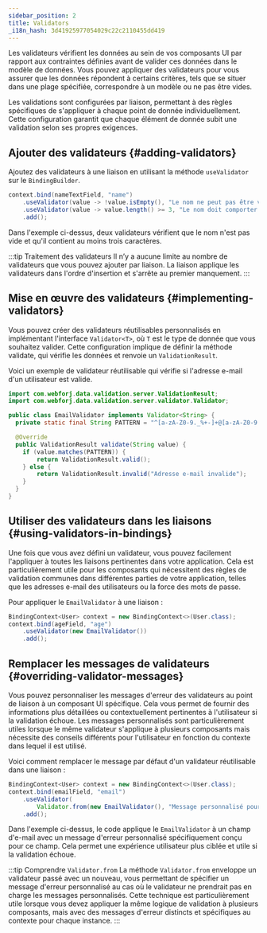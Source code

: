 ```yaml
---
sidebar_position: 2
title: Validators
_i18n_hash: 3d41925977054029c22c2110455dd419
---
```

Les validateurs vérifient les données au sein de vos composants UI par rapport aux contraintes définies avant de valider ces données dans le modèle de données. Vous pouvez appliquer des validateurs pour vous assurer que les données répondent à certains critères, tels que se situer dans une plage spécifiée, correspondre à un modèle ou ne pas être vides.

Les validations sont configurées par liaison, permettant à des règles spécifiques de s'appliquer à chaque point de donnée individuellement. Cette configuration garantit que chaque élément de donnée subit une validation selon ses propres exigences.

## Ajouter des validateurs {#adding-validators}

Ajoutez des validateurs à une liaison en utilisant la méthode `useValidator` sur le `BindingBuilder`.

```java
context.bind(nameTextField, "name")
    .useValidator(value -> !value.isEmpty(), "Le nom ne peut pas être vide")
    .useValidator(value -> value.length() >= 3, "Le nom doit comporter au moins 3 caractères")
    .add();
```

Dans l'exemple ci-dessus, deux validateurs vérifient que le nom n'est pas vide et qu'il contient au moins trois caractères.

:::tip Traitement des validateurs
Il n’y a aucune limite au nombre de validateurs que vous pouvez ajouter par liaison. La liaison applique les validateurs dans l'ordre d'insertion et s'arrête au premier manquement.
:::

## Mise en œuvre des validateurs {#implementing-validators}

Vous pouvez créer des validateurs réutilisables personnalisés en implémentant l'interface `Validator<T>`, où `T` est le type de donnée que vous souhaitez valider. Cette configuration implique de définir la méthode validate, qui vérifie les données et renvoie un `ValidationResult`.

Voici un exemple de validateur réutilisable qui vérifie si l'adresse e-mail d'un utilisateur est valide.

```java
import com.webforj.data.validation.server.ValidationResult;
import com.webforj.data.validation.server.validator.Validator;

public class EmailValidator implements Validator<String> {
  private static final String PATTERN = "^[a-zA-Z0-9._%+-]+@[a-zA-Z0-9.-]+\\.[a-zA-Z]{2,6}$";

  @Override
  public ValidationResult validate(String value) {
    if (value.matches(PATTERN)) {
        return ValidationResult.valid();
    } else {
        return ValidationResult.invalid("Adresse e-mail invalide");
    }
  }
}
```

## Utiliser des validateurs dans les liaisons {#using-validators-in-bindings}

Une fois que vous avez défini un validateur, vous pouvez facilement l'appliquer à toutes les liaisons pertinentes dans votre application. Cela est particulièrement utile pour les composants qui nécessitent des règles de validation communes dans différentes parties de votre application, telles que les adresses e-mail des utilisateurs ou la force des mots de passe.

Pour appliquer le `EmailValidator` à une liaison :

```java
BindingContext<User> context = new BindingContext<>(User.class);
context.bind(ageField, "age")
    .useValidator(new EmailValidator())
    .add();
```

## Remplacer les messages de validateurs {#overriding-validator-messages}

Vous pouvez personnaliser les messages d'erreur des validateurs au point de liaison à un composant UI spécifique. Cela vous permet de fournir des informations plus détaillées ou contextuellement pertinentes à l'utilisateur si la validation échoue. Les messages personnalisés sont particulièrement utiles lorsque le même validateur s'applique à plusieurs composants mais nécessite des conseils différents pour l'utilisateur en fonction du contexte dans lequel il est utilisé.

Voici comment remplacer le message par défaut d'un validateur réutilisable dans une liaison :

```java
BindingContext<User> context = new BindingContext<>(User.class);
context.bind(emailField, "email")
    .useValidator(
        Validator.from(new EmailValidator(), "Message personnalisé pour l'adresse e-mail invalide"))
    .add();
```

Dans l'exemple ci-dessus, le code applique le `EmailValidator` à un champ d'e-mail avec un message d'erreur personnalisé spécifiquement conçu pour ce champ. Cela permet une expérience utilisateur plus ciblée et utile si la validation échoue.

:::tip Comprendre `Validator.from`
La méthode `Validator.from` enveloppe un validateur passé avec un nouveau, vous permettant de spécifier un message d'erreur personnalisé au cas où le validateur ne prendrait pas en charge les messages personnalisés. Cette technique est particulièrement utile lorsque vous devez appliquer la même logique de validation à plusieurs composants, mais avec des messages d'erreur distincts et spécifiques au contexte pour chaque instance.
:::

